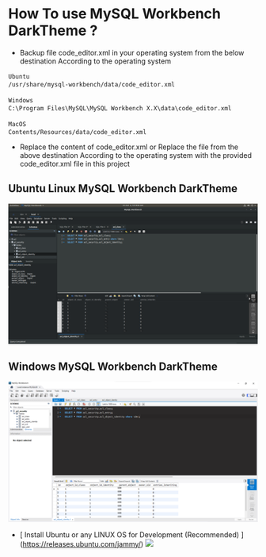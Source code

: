 # How To use MySQL Workbench DarkTheme ?

* Backup file code_editor.xml in your operating system from the below destination
  According to the operating system

````
Ubuntu  
/usr/share/mysql-workbench/data/code_editor.xml

Windows
C:\Program Files\MySQL\MySQL Workbench X.X\data\code_editor.xml

MacOS
Contents/Resources/data/code_editor.xml
````
* Replace the content of code_editor.xml 
 or Replace the file
  from the above destination
  According to the operating
  system with the provided code_editor.xml file in this project

## Ubuntu Linux MySQL Workbench DarkTheme
![img.png](image/UbuntuLinuxMysqldarkTheme.png)

## Windows MySQL Workbench DarkTheme
![img.png](image/WindowsMysqldarkTheme.png)

* [ Install Ubuntu or any LINUX OS for Development (Recommended)  ]
  (https://releases.ubuntu.com/jammy/)
  <img src="https://assets.ubuntu.com/v1/a7e3c509-Canonical%20Ubuntu.svg" style="height: 40px">